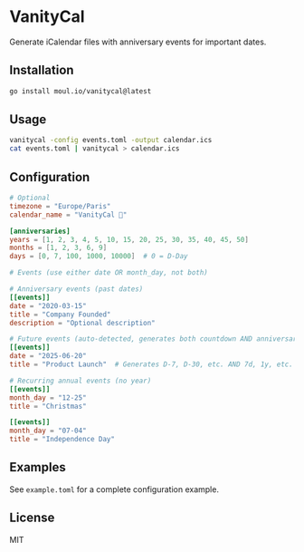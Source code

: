 # VanityCal

Generate iCalendar files with anniversary events for important dates.

## Installation

```bash
go install moul.io/vanitycal@latest
```

## Usage

```bash
vanitycal -config events.toml -output calendar.ics
cat events.toml | vanitycal > calendar.ics
```

## Configuration

```toml
# Optional
timezone = "Europe/Paris"
calendar_name = "VanityCal 💚"

[anniversaries]
years = [1, 2, 3, 4, 5, 10, 15, 20, 25, 30, 35, 40, 45, 50]
months = [1, 2, 3, 6, 9]
days = [0, 7, 100, 1000, 10000]  # 0 = D-Day

# Events (use either date OR month_day, not both)

# Anniversary events (past dates)
[[events]]
date = "2020-03-15"
title = "Company Founded"
description = "Optional description"

# Future events (auto-detected, generates both countdown AND anniversaries)
[[events]]
date = "2025-06-20"
title = "Product Launch"  # Generates D-7, D-30, etc. AND 7d, 1y, etc.

# Recurring annual events (no year)
[[events]]
month_day = "12-25"
title = "Christmas"

[[events]]
month_day = "07-04"
title = "Independence Day"
```

## Examples

See `example.toml` for a complete configuration example.

## License

MIT